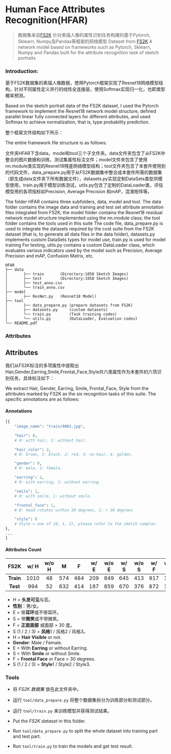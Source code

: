 
# Human Face Attributes Recognition(HFAR)

> 数据集来自[FS2K](https://github.com/DengPingFan/FS2K)
> 针对素描人像的属性识别任务构建的基于Pytorch, Sklearn, Numpy及Pandas等框架的网络模型
> Dataset from [FS2K](https://github.com/DengPingFan/FS2K)
> A network model based on frameworks such as Pytorch, Sklearn, Numpy and Pandas built for the attribute recognition task of sketch portraits

### Introduction:

基于FS2K数据集的素描人像数据，使用Pytorch框架实现了Resnet18网络模型结构，针对不同属性定义并行的线性全连接层，使用Softmax实现归一化，也即类型概率预测。

Based on the sketch portrait data of the FS2K dataset, I used the Pytorch framework to implement the Resnet18 network model structure, defined parallel linear fully connected layers for different attributes, and used Softmax to achieve normalization, that is, type probability prediction.

整个框架文件结构如下所示：

The entire framework file structure is as follows:

文件夹HFAR下含data，model和tool三个子文件夹。data文件夹包含了从FS2K中整合的图片数据和训练、测试集属性标注文件；model文件夹包含了使用nn.module类实现的Resnet18残差网络模型结构；tool文件夹包含了本套件使用到的代码文件，data_prepare.py用于从FS2K数据集中整合成本套件所需的数据集（即生成data文件夹下所有数据文件），datasets.py实现定制DataSets类型供模型使用，train.py用于模型训练测试，utils.py包含了定制的DataLoader类，评估模型用的各项指标如Precision, Average Precision 和mAP，混淆矩阵等。

The folder HFAR contains three subfolders, data, model and tool. The data folder contains the image data and training and test set attribute annotation files integrated from FS2K; the model folder contains the Resnet18 residual network model structure implemented using the nn.module class; the tool folder contains the tools used in this suite The code file, data_prepare.py is used to integrate the datasets required by the cost suite from the FS2K dataset (that is, to generate all data files in the data folder), datasets.py implements custom DataSets types for model use, train.py is used for model training For testing, utils.py contains a custom DataLoader class, which evaluates various indicators used by the model such as Precision, Average Precision and mAP, Confusion Matrix, etc.

```
HFAR
├── data
│       ├── train       (Directory:1058 Sketch Images)
│       ├── test        (Directory:1058 Sketch Images)
│       ├── test_anno.csv
│       └── train_anno.csv
├── model
│       ├── ResNet.py   (Resnet18 Model)
├── tool
│       ├── data_prepare.py (prepare datasets from FS2K)
│       ├── datasets.py     (custom datasets)
│       └── train.py        (Task training codes)
│       └── utils.py        (DataLoader, Evaluation codes)      
└── README.pdf
```

### Attributes


## Attributes

我们从FS2K标注的多项属性中提取出Hair,Gender,Earring,Smile,Frontal_Face,Style共六类属性作为本套件的六项识别任务，具体标注如下：

We extract Hair, Gender, Earring, Smile, Frontal_Face, Style from the attributes marked by FS2K as the six recognition tasks of this suite. The specific annotations are as follows:


#### Annotations

```python
[{
	"image_name": "train/0001.jpg",

	"hair": 0,
	# 0: with hair, 1: without hair.

	"hair_color": 2,
	# 0: brown, 1: black, 2: red, 3: no-hair, 4: golden.

	"gender": 0,
	# 0: male, 1: female.

	"earring": 1,
	# 0: with earring, 1: without earring.

	"smile": 1,
	# 0: with smile, 1: without smile.

	"frontal_face": 1,
	# 0: head rotates within 30 degrees, 1: > 30 degrees

	"style": 0
	# Style = one of {0, 1, 2}, please refer to the sketch samples.
},
...
]
```

#### Attributes Count

|   FS2K    | w/ H | w/o H |  M   |  F   | w/ E | w/o E | w/ S | w/o S | w/ F | w/o F |  S1  |  S2  |  S3  | Count|
| :-------: | :--: | :---: | :--: | :--: | :--: | :---: | :--: | :---: | :--: | :---: | :--: | :--: | :--: | :---: |
| **Train** | 1010 |  48  | 574  | 484  | 209  |  849  | 645  |  413  | 917  |  141  | 357  | 351  | 350  | 1058 |
| **Test**  | 994  |  52  | 632  | 414  | 187  |  859  | 670  |  376  | 872  |  174  | 619  | 381  |  46  | 1058 |

+ H = **头发可见**与否。
+ **性别**：男/女。
+ E = 带**耳环**或不带耳环。
+ S = 带**微笑**或不带微笑。
+ F = **正面面部** 或面部 > 30 度。
+ S (1 / 2 / 3) = **风格**1 / 风格2 / 风格3。
+ H = **Hair Visible** or not.
+ **Gender**: Male / Female.
+ E = With **Earring** or without Earring.
+ S = With **Smile** or without Smile.
+ F = **Frontal Face** or Face > 30 degrees.
+ S (1 / 2 / 3) = **Style**1 / Style2 / Style3.

### Tools

+ 将 *FS2K 数据集* 放在此文件夹中。
+ 运行 `tool/data_prepare.py` 将整个数据集拆分为训练部分和测试部分。
+ 运行 `tool/train.py` 来训练模型并获得测试结果。

+ Put the *FS2K dataset* in this folder.
+ Run `tool/data_prepare.py` to split the whole dataset into training part and test part.
+ Run `tool/train.py` to train the models and get test result.
